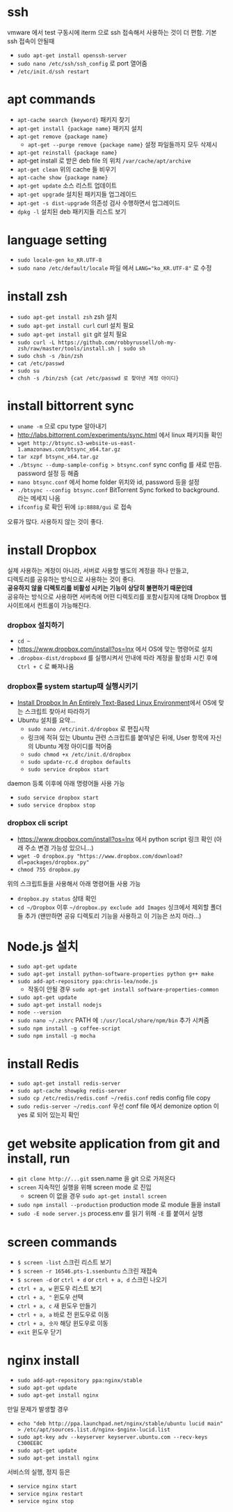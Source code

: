 # ssh

vmware 에서 test 구동시에 iterm 으로 ssh 접속해서 사용하는 것이 더 편함. 기본 ssh 접속이 안될때

- `sudo apt-get install openssh-server`
- `sudo nano /etc/ssh/ssh_config` 로 port 열어줌
- `/etc/init.d/ssh restart`

# apt commands

- `apt-cache search {keyword}` 패키지 찾기
- `apt-get install {package name}` 패키지 설치
- `apt-get remove {package name}`
	- `apt-get --purge remove {package name}` 설정 파일들까지 모두 삭제시
- `apt-get reinstall {package name}`
- apt-get install 로 받은 deb file 의 위치 `/var/cache/apt/archive`
- `apt-get clean` 위의 cache 들 비우기
- `apt-cache show {package name}`
- `apt-get update` 소스 리스트 업데이트
- `apt-get upgrade` 설치된 패키지들 업그레이드
- `apt-get -s dist-upgrade` 의존성 검사 수행하면서 업그레이드
- `dpkg -l` 설치된 deb 패키지들 리스트 보기

# language setting

- `sudo locale-gen ko_KR.UTF-8`
- `sudo nano /etc/default/locale` 파일 에서 `LANG="ko_KR.UTF-8"` 로 수정

# install zsh

- `sudo apt-get install zsh` zsh 설치
- `sudo apt-get install curl` curl 설치 필요
- `sudo apt-get install git` git 설치 필요
- `sudo curl -L https://github.com/robbyrussell/oh-my-zsh/raw/master/tools/install.sh | sudo sh`
- `sudo chsh -s /bin/zsh`
- `cat /etc/passwd`
- `sudo su` 
- `chsh -s /bin/zsh {cat /etc/passwd 로 찾아낸 계정 아이디}`

# install bittorrent sync

- `uname -m` 으로 cpu type 알아내기
- <http://labs.bittorrent.com/experiments/sync.html> 에서 linux 패키지들 확인
- `wget http://btsync.s3-website-us-east-1.amazonaws.com/btsync_x64.tar.gz`
- `tar xzpf btsync_x64.tar.gz`
- `./btsync --dump-sample-config > btsync.conf` sync config 를 새로 만듬. password 설정 등 해줌
- `nano btsync.conf` 에서 home folder 위치와 id, password 등을 설정
- `./btsync --config btsync.conf` BitTorrent Sync forked to background. 라는 메세지 나옴
- `ifconfig` 로 확인 뒤에 `ip:8888/gui` 로 접속

오류가 많다. 사용하지 않는 것이 좋다.

# install Dropbox

실제 사용하는 계정이 아니라, 서버로 사용할 별도의 계정을 하나 만들고,   
디렉토리를 공유하는 방식으로 사용하는 것이 좋다.   
**공유하지 않을 디렉토리를 비활성 시키는 기능이 상당히 불편하기 때문인데**   
공유하는 방식으로 사용하면 서버측에 어떤 디렉토리를 포함시킬지에 대해 Dropbox 웹사이트에서 컨트롤이 가능해진다.

### dropbox 설치하기
- `cd ~`
- <https://www.dropbox.com/install?os=lnx> 에서 OS에 맞는 명령어로 설치
- `.dropbox-dist/dropboxd` 를 실행시켜서 안내에 따라 계정을 활성화 시킨 후에 `Ctrl + C` 로 빠져나옴

### dropbox를 system startup때 실행시키기
- [Install Dropbox In An Entirely Text-Based Linux Environment](http://www.dropboxwiki.com/tips-and-tricks/install-dropbox-in-an-entirely-text-based-linux-environment)에서 OS에 맞는 스크립트 찾아서 따라하기
- Ubuntu 설치를 요약...
	- `sudo nano /etc/init.d/dropbox` 로 편집시작
	- 링크에 적혀 있는 Ubuntu 관련 스크립트를 붙여넣은 뒤에, User 항목에 자신의 Ubuntu 계정 아이디를 적어줌
	- `sudo chmod +x /etc/init.d/dropbox`
	- `sudo update-rc.d dropbox defaults`
	- `sudo service dropbox start`

daemon 등록 이후에 아래 명령어들 사용 가능

- `sudo service dropbox start`
- `sudo service dropbox stop`

### dropbox cli script
- <https://www.dropbox.com/install?os=lnx> 에서 python script 링크 확인 (아래 주소 변경 가능성 있으니...)
- `wget -O dropbox.py "https://www.dropbox.com/download?dl=packages/dropbox.py"` 
- `chmod 755 dropbox.py`

위의 스크립트들을 사용해서 아래 명령어들 사용 가능

- `dropbox.py status` 상태 확인
- `cd ~/Dropbox` 이후 `~/dropbox.py exclude add Images` 싱크에서 제외할 폴더들 추가 (왠만하면 공유 디렉토리 기능을 사용하고 이 기능은 쓰지 마라...)


# Node.js 설치

- `sudo apt-get update`
- `sudo apt-get install python-software-properties python g++ make`
- `sudo add-apt-repository ppa:chris-lea/node.js`
	- 작동이 안될 경우 `sudo apt-get install software-properties-common`
- `sudo apt-get update`
- `sudo apt-get install nodejs`
- `node --version`
- `sudo nano ~/.zshrc` PATH 에 `:/usr/local/share/npm/bin` 추가 시켜줌
- `sudo npm install -g coffee-script`
- `sudo npm install -g mocha`

# install Redis

- `sudo apt-get install redis-server`
- `sudo apt-cache showpkg redis-server`
- `sudo cp /etc/redis/redis.conf ~/redis.conf` redis config file copy
- `sudo redis-server ~/redis.conf` 우선 conf file 에서 demonize option 이 yes 로 되어 있는지 확인

# get website application from git and install, run

- `git clone http://...git` ssen.name 을 git 으로 가져온다
- `screen` 지속적인 실행을 위해 screen mode 로 진입
	- screen 이 없을 경우 `sudo apt-get install screen`
- `sudo npm install --production` production mode 로 module 들을 install
- `sudo -E node server.js` process.env 를 읽기 위해 `-E` 를 붙여서 실행

# screen commands

- `$ screen -list` 스크린 리스트 보기
- `$ screen -r 16546.pts-1.ssenbuntu` 스크린 재접속
- `$ screen -d` or `ctrl + d` or `ctrl + a, d` 스크린 나오기
- `ctrl + a, w` 윈도우 리스트 보기
- `ctrl + a, "` 윈도우 선택
- `ctrl + a, c` 새 윈도우 만들기
- `ctrl + a, a` 바로 전 윈도우로 이동
- `ctrl + a, 숫자` 해당 윈도우로 이동
- `exit` 윈도우 닫기

# nginx install

- `sudo add-apt-repository ppa:nginx/stable`
- `sudo apt-get update`
- `sudo apt-get install nginx`

만일 문제가 발생할 경우

- `echo "deb http://ppa.launchpad.net/nginx/stable/ubuntu lucid main" > /etc/apt/sources.list.d/nginx-$nginx-lucid.list`
- `sudo apt-key adv --keyserver keyserver.ubuntu.com --recv-keys C300EE8C`
- `sudo apt-get update`
- `sudo apt-get install nginx`

서비스의 실행, 정지 등은

- `service nginx start`
- `service nginx restart`
- `service nginx stop`










